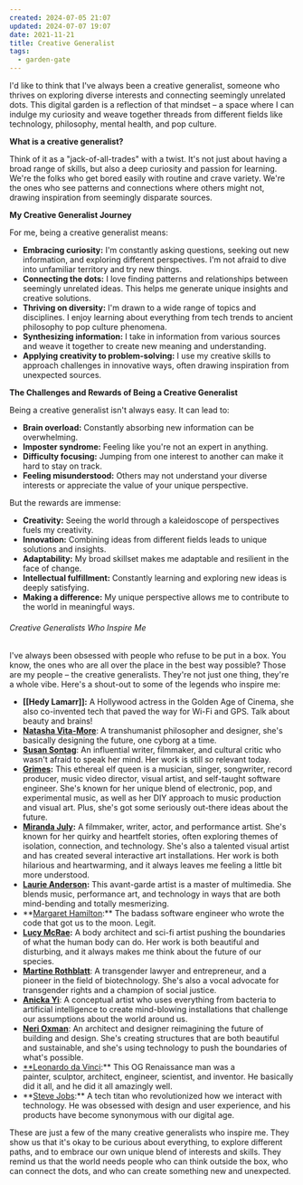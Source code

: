 ```yaml
---
created: 2024-07-05 21:07
updated: 2024-07-07 19:07
date: 2021-11-21
title: Creative Generalist
tags:
  - garden-gate
---
```


I'd like to think that I've always been a creative generalist, someone who thrives on exploring diverse interests and connecting seemingly unrelated dots. This digital garden is a reflection of that mindset – a space where I can indulge my curiosity and weave together threads from different fields like technology, philosophy, mental health, and pop culture.

**What is a creative generalist?**

Think of it as a "jack-of-all-trades" with a twist. It's not just about having a broad range of skills, but also a deep curiosity and passion for learning. We're the folks who get bored easily with routine and crave variety. We're the ones who see patterns and connections where others might not, drawing inspiration from seemingly disparate sources.

**My Creative Generalist Journey**

For me, being a creative generalist means:

- **Embracing curiosity:** I'm constantly asking questions, seeking out new information, and exploring different perspectives. I'm not afraid to dive into unfamiliar territory and try new things.
- **Connecting the dots:** I love finding patterns and relationships between seemingly unrelated ideas. This helps me generate unique insights and creative solutions.
- **Thriving on diversity:** I'm drawn to a wide range of topics and disciplines. I enjoy learning about everything from tech trends to ancient philosophy to pop culture phenomena.
- **Synthesizing information:** I take in information from various sources and weave it together to create new meaning and understanding.
- **Applying creativity to problem-solving:** I use my creative skills to approach challenges in innovative ways, often drawing inspiration from unexpected sources.

**The Challenges and Rewards of Being a Creative Generalist**

Being a creative generalist isn't always easy. It can lead to:

- **Brain overload:** Constantly absorbing new information can be overwhelming.
- **Imposter syndrome:** Feeling like you're not an expert in anything.
- **Difficulty focusing:** Jumping from one interest to another can make it hard to stay on track.
- **Feeling misunderstood:** Others may not understand your diverse interests or appreciate the value of your unique perspective.

But the rewards are immense:

- **Creativity:** Seeing the world through a kaleidoscope of perspectives fuels my creativity.
- **Innovation:** Combining ideas from different fields leads to unique solutions and insights.
- **Adaptability:** My broad skillset makes me adaptable and resilient in the face of change.
- **Intellectual fulfillment:** Constantly learning and exploring new ideas is deeply satisfying.
- **Making a difference:** My unique perspective allows me to contribute to the world in meaningful ways.

###### Creative Generalists Who Inspire Me

I've always been obsessed with people who refuse to be put in a box. You know, the ones who are all over the place in the best way possible? Those are my people – the creative generalists. They're not just one thing, they're a whole vibe. Here's a shout-out to some of the legends who inspire me:

- **[[Hedy Lamarr]]:** A Hollywood actress in the Golden Age of Cinema, she also co-invented tech that paved the way for Wi-Fi and GPS. Talk about beauty and brains!
- **[Natasha Vita-More](https://www.natashavita-more.com/about/)**: A transhumanist philosopher and designer, she's basically designing the future, one cyborg at a time.
- **[Susan Sontag](http://www.susansontag.com/)**: An influential writer, filmmaker, and cultural critic who wasn't afraid to speak her mind. Her work is still _so_ relevant today.
- **[Grimes](https://docs.google.com/document/d/1kLjz_Cy-9Tn1QDe3XAmlWan2qalIYZEpz7HjB82E5oQ/edit):** This ethereal elf queen is a musician, singer, songwriter, record producer, music video director, visual artist, and self-taught software engineer. She's known for her unique blend of electronic, pop, and experimental music, as well as her DIY approach to music production and visual art. Plus, she's got some seriously out-there ideas about the future.
- **[Miranda July](https://mirandajuly.com/learning-love-launched-web-based-art-project-created-harrell-fletcher-portland-oregon/):** A filmmaker, writer, actor, and performance artist. She's known for her quirky and heartfelt stories, often exploring themes of isolation, connection, and technology. She's also a talented visual artist and has created several interactive art installations. Her work is both hilarious and heartwarming, and it always leaves me feeling a little bit more understood.
- **[Laurie Anderson](https://laurieanderson.com/):** This avant-garde artist is a master of multimedia. She blends music, performance art, and technology in ways that are both mind-bending and totally mesmerizing.
- **[Margaret Hamilton](https://en.wikipedia.org/wiki/Margaret_Hamilton_(software_engineer)):** The badass software engineer who wrote the code that got us to the moon. Legit.
- **[Lucy McRae](https://www.lucymcrae.net/):** A body architect and sci-fi artist pushing the boundaries of what the human body can do. Her work is both beautiful and disturbing, and it always makes me think about the future of our species.
- **[Martine Rothblatt](https://en.wikipedia.org/wiki/Martine_Rothblatt)**: A transgender lawyer and entrepreneur, and a pioneer in the field of biotechnology. She's also a vocal advocate for transgender rights and a champion of social justice.
- **[Anicka Yi](https://www.anickayistudio.biz/)**: A conceptual artist who uses everything from bacteria to artificial intelligence to create mind-blowing installations that challenge our assumptions about the world around us.
- **[Neri Oxman](https://oxman.com/)**: An architect and designer reimagining the future of building and design. She's creating structures that are both beautiful and sustainable, and she's using technology to push the boundaries of what's possible.
- [**Leonardo da Vinci](**[https://en.wikipedia.org/wiki/Leonardo_da_Vinci](https://en.wikipedia.org/wiki/Leonardo_da_Vinci)**):** This OG Renaissance man was a painter, sculptor, architect, engineer, scientist, and inventor. He basically did it all, and he did it all amazingly well.
- **[Steve Jobs](**[https://en.wikipedia.org/wiki/Steve_Jobs](https://en.wikipedia.org/wiki/Steve_Jobs)**):** A tech titan who revolutionized how we interact with technology. He was obsessed with design and user experience, and his products have become synonymous with our digital age.

These are just a few of the many creative generalists who inspire me. They show us that it's okay to be curious about everything, to explore different paths, and to embrace our own unique blend of interests and skills. They remind us that the world needs people who can think outside the box, who can connect the dots, and who can create something new and unexpected.